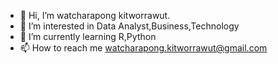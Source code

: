 - 👋 Hi, I’m watcharapong kitworrawut.
- 👀 I’m interested in Data Analyst,Business,Technology
- 🌱 I’m currently learning R,Python
- 📫 How to reach me watcharapong.kitworrawut@gmail.com

<!---
kwatcharapong2543/kwatcharapong2543 is a ✨ special ✨ repository because its `README.md` (this file) appears on your GitHub profile.
You can click the Preview link to take a look at your changes.
--->
